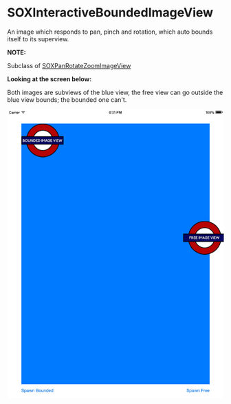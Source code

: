 # SOXInteractiveBoundedImageView
An image which responds to pan, pinch and rotation, which auto bounds itself to its superview.

**NOTE:**

Subclass of <a href="https://github.com/spagosx/Swift-Pan-Rotate-Zoom-ImageView">SOXPanRotateZoomImageView</a>

**Looking at the screen below:**

Both images are subviews of the blue view, the free view can go outside the blue view bounds; the bounded one can't.

![alt tag](https://raw.githubusercontent.com/spagosx/SOXInteractiveBoundedImageView/master/Screen.png)
